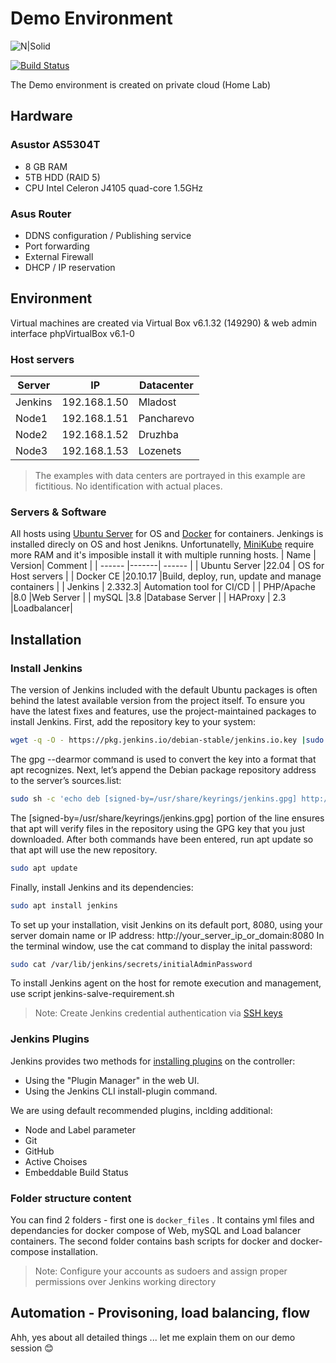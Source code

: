 # Demo Environment
![N|Solid](https://mms.businesswire.com/media/20211027005980/en/920861/5/EndavaLogo.jpg) 


[![Build Status](http://kostadiv.asuscomm.com:8080/buildStatus/icon?job=Clone-GitHub-project)](http://192.168.1.50:8080/job/Clone-GitHub-project/)

The Demo environment is created on private cloud (Home Lab)

## Hardware
### Asustor AS5304T
- 8 GB RAM
- 5TB HDD (RAID 5)
- CPU Intel Celeron J4105 quad-core 1.5GHz

### Asus Router
- DDNS configuration / Publishing service
- Port forwarding
- External Firewall
- DHCP / IP reservation

## Environment 
Virtual machines are created via Virtual Box v6.1.32 (149290) & web admin interface phpVirtualBox v6.1-0
### Host servers

| Server | IP | Datacenter |
| ------ |-------| ------ |
| Jenkins | 192.168.1.50 | Mladost |
| Node1 | 192.168.1.51 | Pancharevo |
| Node2 | 192.168.1.52 | Druzhba |
| Node3 | 192.168.1.53 | Lozenets |

> The examples with data centers are portrayed in this example are fictitious. No identification with actual places.

### Servers & Software
All hosts using [Ubuntu Server](https://ubuntu.com/download/server) for OS and [Docker](https://www.docker.com/) for containers. 
Jenkings is installed direcly on OS and host Jenikns.
Unfortunatelly, [MiniKube](https://minikube.sigs.k8s.io/docs/) require more RAM and it's imposible install it with multiple running hosts.
| Name | Version| Comment |
| ------ |-------| ------ |
| Ubuntu Server |22.04 | OS for Host servers |
| Docker CE |20.10.17 |Build, deploy, run, update and manage containers |
| Jenkins | 2.332.3| Automation tool for CI/CD |
| PHP/Apache |8.0 |Web Server |
| mySQL |3.8 |Database Server |
| HAProxy | 2.3 |Loadbalancer|


## Installation
### Install Jenkins 
The version of Jenkins included with the default Ubuntu packages is often behind the latest available version from the project itself. To ensure you have the latest fixes and features, use the project-maintained packages to install Jenkins.
First, add the repository key to your system:

```sh
wget -q -O - https://pkg.jenkins.io/debian-stable/jenkins.io.key |sudo gpg --dearmor -o /usr/share/keyrings/jenkins.gpg
```

The gpg --dearmor command is used to convert the key into a format that apt recognizes.
Next, let’s append the Debian package repository address to the server’s sources.list:
```sh
sudo sh -c 'echo deb [signed-by=/usr/share/keyrings/jenkins.gpg] http://pkg.jenkins.io/debian-stable binary/ > /etc/apt/sources.list.d/jenkins.list'
```
The [signed-by=/usr/share/keyrings/jenkins.gpg] portion of the line ensures that apt will verify files in the repository using the GPG key that you just downloaded.
After both commands have been entered, run apt update so that apt will use the new repository.

```sh
sudo apt update
```
Finally, install Jenkins and its dependencies:
```sh
sudo apt install jenkins
```
To set up your installation, visit Jenkins on its default port, 8080, using your server domain name or IP address: http://your_server_ip_or_domain:8080
In the terminal window, use the cat command to display the inital password:

```sh
sudo cat /var/lib/jenkins/secrets/initialAdminPassword
```

To install Jenkins agent on the host for remote execution and management, use script jenkins-salve-requirement.sh
> Note: Create Jenkins credential authentication via [SSH keys](https://docs.cloudbees.com/docs/cloudbees-ci-kb/latest/client-and-managed-masters/ssh-credentials-management-with-jenkins) 

### Jenkins Plugins

Jenkins provides two methods for [installing plugins](https://www.jenkins.io/doc/book/managing/plugins/) on the controller:
- Using the "Plugin Manager" in the web UI.
- Using the Jenkins CLI install-plugin command.

We are using default recommended plugins, inclding additional:
- Node and Label parameter
- Git
- GitHub
- Active Choises
- Embeddable Build Status


### Folder structure content 
You can find 2 folders - first one is `docker_files` . It contains yml files and dependancies for docker compose of Web, mySQL and Load balancer containers.
The second folder contains bash scripts for docker and docker-compose installation.
> Note: Configure your accounts as sudoers and assign proper permissions over Jenkins working directory 

## Automation - Provisoning, load balancing, flow
Ahh, yes about all detailed things ... let me explain them on our demo session :blush:
